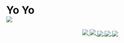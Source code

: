 <h1> Yo Yo <br>
<img src="https://www.icegif.com/wp-content/uploads/icegif-2013.gif" class="middle">
</h1>
<p align="center">
  <a href="https://www.facebook.com/Mr.Rabbit.AdAM">
    <img src="https://img.shields.io/badge/FaceBook-Pyae%20Sone%20Hmoo%20-blue">
</a>

   <a href="https://tiktok.com/@pyaesonehmoo0">
     <img src="https://img.shields.io/badge/Tik%20Tok-Pyae%20Sone%20Hmoo%20-green">
</a>

<pr>
   <a href="https://github.com/Mr-Rabbit-AdAM">
  <img align="center" src="https://github-readme-stats.vercel.app/api?username=Mr-Rabbit-AdAM&count_private=true&show_icons=true&theme=chartreuse-dark" />
  </a>
<a href="https://github.com/Mr-Rabbit-AdAM">
    <img align="center" src="https://github-readme-stats.vercel.app/api/top-langs/?username=Mr-Rabbit-AdAM&layout=compact&theme=chartreuse-dark&langs_count=8" />
  </a>
<img align="center" src="https://metrics.lecoq.io/Mr-Rabbit-AdAM?"/>
